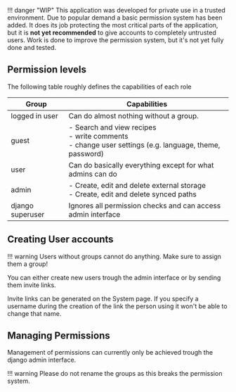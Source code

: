 !!! danger "WIP"
    This application was developed for private use in a trusted environment.
    Due to popular demand a basic permission system has been added. 
    It does its job protecting the most critical parts of the application, but it is **not yet recommended** to 
    give accounts to completely untrusted users.
    Work is done to improve the permission system, but it's not yet fully done and tested.

## Permission levels
The following table roughly defines the capabilities of each role

| Group            | Capabilities                                                 |
| ---------------- | ------------------------------------------------------------ |
| logged in user   | Can do almost nothing without a group.                        |
| guest            | - Search and view recipes<br />- write comments <br />- change user settings (e.g. language, theme, password) |
| user             | Can do basically everything except for what admins can do    |
| admin            | - Create, edit and delete external storage<br />- Create, edit and delete synced paths |
| django superuser | Ignores all permission checks and can access admin interface |

## Creating User accounts

!!! warning
    Users without groups cannot do anything. Make sure to assign them a group!

You can either create new users trough the admin interface or by sending them invite links.

Invite links can be generated on the System page. If you specify a username during the creation of the link 
the person using it won't be able to change that name.

## Managing Permissions
Management of permissions can currently only be achieved trough the django admin interface.

!!! warning
    Please do not rename the groups as this breaks the permission system.

